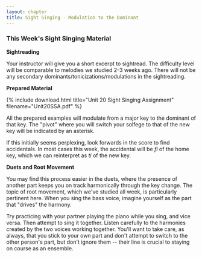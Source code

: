 ```yaml
---
layout: chapter
title: Sight Singing - Modulation to the Dominant
---
```


### This Week's Sight Singing Material

**Sightreading**

Your instructor will give you a short excerpt to sightread. The difficulty level will be comparable to melodies we studied 2-3 weeks ago. There will not be any secondary dominants/tonicizations/modulations in the sightreading.

**Prepared Material**

{% include download.html title="Unit 20 Sight Singing Assignment" filename="Unit20SSA.pdf" %}

All the prepared examples will modulate from a major key to the dominant of that key. The "pivot" where you will switch your solfege to that of the new key will be indicated by an asterisk. 

If this initially seems perplexing, look forwards in the score to find accidentals. In most cases this week, the accidental will be *fi* of the home key, which we can reinterpret as *ti* of the new key.

**Duets and Root Movement**

You may find this process easier in the duets, where the presence of another part keeps you on track harmonically through the key change. The topic of root movement, which we've studied all week, is particularly pertinent here. When you sing the bass voice, imagine yourself as the part that "drives" the harmony. 

Try practicing with your partner playing the piano while you sing, and vice versa. Then attempt to sing it together. Listen carefully to the harmonies created by the two voices working together. You'll want to take care, as always, that you stick to your own part and don't attempt to switch to the other person's part, but don't ignore them -- their line is crucial to staying on course as an ensemble.